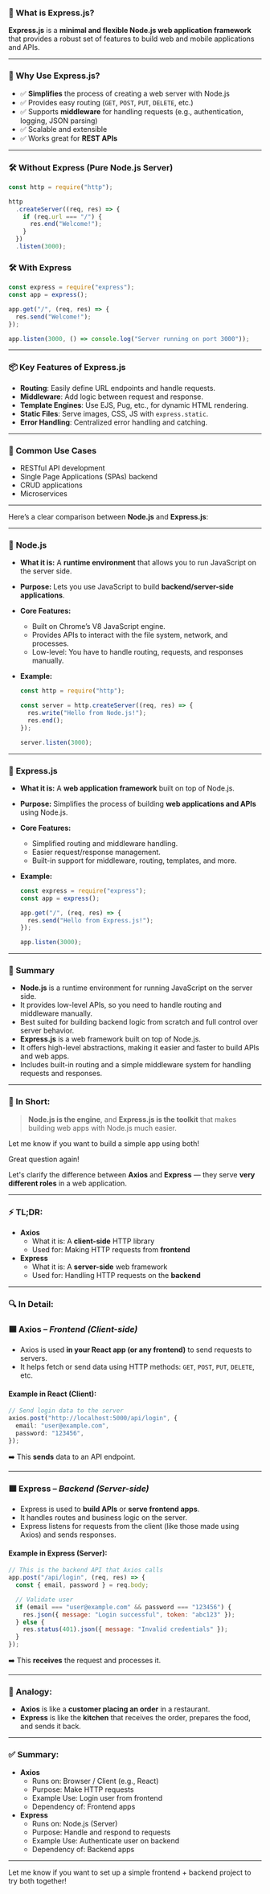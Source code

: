 ### 🧾 What is Express.js?

**Express.js** is a **minimal and flexible Node.js web application framework** that provides a robust set of features to build web and mobile applications and APIs.

---

### 🚀 Why Use Express.js?

- ✅ **Simplifies** the process of creating a web server with Node.js
- ✅ Provides easy routing (`GET`, `POST`, `PUT`, `DELETE`, etc.)
- ✅ Supports **middleware** for handling requests (e.g., authentication, logging, JSON parsing)
- ✅ Scalable and extensible
- ✅ Works great for **REST APIs**

---

### 🛠️ Without Express (Pure Node.js Server)

```js
const http = require("http");

http
  .createServer((req, res) => {
    if (req.url === "/") {
      res.end("Welcome!");
    }
  })
  .listen(3000);
```

### 🛠️ With Express

```js
const express = require("express");
const app = express();

app.get("/", (req, res) => {
  res.send("Welcome!");
});

app.listen(3000, () => console.log("Server running on port 3000"));
```

---

### 📦 Key Features of Express.js

- **Routing**: Easily define URL endpoints and handle requests.
- **Middleware**: Add logic between request and response.
- **Template Engines**: Use EJS, Pug, etc., for dynamic HTML rendering.
- **Static Files**: Serve images, CSS, JS with `express.static`.
- **Error Handling**: Centralized error handling and catching.

---

### 🔧 Common Use Cases

- RESTful API development
- Single Page Applications (SPAs) backend
- CRUD applications
- Microservices

---

Here’s a clear comparison between **Node.js** and **Express.js**:

---

### 🔹 **Node.js**

- **What it is:** A **runtime environment** that allows you to run JavaScript on the server side.
- **Purpose:** Lets you use JavaScript to build **backend/server-side applications**.
- **Core Features:**
  - Built on Chrome’s V8 JavaScript engine.
  - Provides APIs to interact with the file system, network, and processes.
  - Low-level: You have to handle routing, requests, and responses manually.
- **Example:**

  ```js
  const http = require("http");

  const server = http.createServer((req, res) => {
    res.write("Hello from Node.js!");
    res.end();
  });

  server.listen(3000);
  ```

---

### 🔹 **Express.js**

- **What it is:** A **web application framework** built on top of Node.js.
- **Purpose:** Simplifies the process of building **web applications and APIs** using Node.js.
- **Core Features:**
  - Simplified routing and middleware handling.
  - Easier request/response management.
  - Built-in support for middleware, routing, templates, and more.
- **Example:**

  ```js
  const express = require("express");
  const app = express();

  app.get("/", (req, res) => {
    res.send("Hello from Express.js!");
  });

  app.listen(3000);
  ```

---

### 🔸 Summary

- **Node.js** is a runtime environment for running JavaScript on the server side.
- It provides low-level APIs, so you need to handle routing and middleware manually.
- Best suited for building backend logic from scratch and full control over server behavior.
- **Express.js** is a web framework built on top of Node.js.
- It offers high-level abstractions, making it easier and faster to build APIs and web apps.
- Includes built-in routing and a simple middleware system for handling requests and responses.

---

### 🔹 In Short:

> **Node.js is the engine**, and **Express.js is the toolkit** that makes building web apps with Node.js much easier.

Let me know if you want to build a simple app using both!

Great question again!

Let's clarify the difference between **Axios** and **Express** — they serve **very different roles** in a web application.

---

### ⚡ TL;DR:

- **Axios**
  - What it is: A **client-side** HTTP library
  - Used for: Making HTTP requests from **frontend**
- **Express**
  - What it is: A **server-side** web framework
  - Used for: Handling HTTP requests on the **backend**

---

### 🔍 In Detail:

### 🟦 **Axios** – _Frontend (Client-side)_

- Axios is used **in your React app (or any frontend)** to send requests to servers.
- It helps fetch or send data using HTTP methods: `GET`, `POST`, `PUT`, `DELETE`, etc.

#### Example in React (Client):

```ts
// Send login data to the server
axios.post("http://localhost:5000/api/login", {
  email: "user@example.com",
  password: "123456",
});
```

➡️ This **sends** data to an API endpoint.

---

### 🟩 **Express** – _Backend (Server-side)_

- Express is used to **build APIs** or **serve frontend apps**.
- It handles routes and business logic on the server.
- Express listens for requests from the client (like those made using Axios) and sends responses.

#### Example in Express (Server):

```js
// This is the backend API that Axios calls
app.post("/api/login", (req, res) => {
  const { email, password } = req.body;

  // Validate user
  if (email === "user@example.com" && password === "123456") {
    res.json({ message: "Login successful", token: "abc123" });
  } else {
    res.status(401).json({ message: "Invalid credentials" });
  }
});
```

➡️ This **receives** the request and processes it.

---

### 🧠 Analogy:

- **Axios** is like a **customer placing an order** in a restaurant.
- **Express** is like the **kitchen** that receives the order, prepares the food, and sends it back.

---

### ✅ Summary:

- **Axios**
  - Runs on: Browser / Client (e.g., React)
  - Purpose: Make HTTP requests
  - Example Use: Login user from frontend
  - Dependency of: Frontend apps
- **Express**
  - Runs on: Node.js (Server)
  - Purpose: Handle and respond to requests
  - Example Use: Authenticate user on backend
  - Dependency of: Backend apps

---

Let me know if you want to set up a simple frontend + backend project to try both together!
